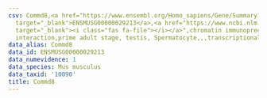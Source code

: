 ```yaml
---
csv: Commd8,<a href="https://www.ensembl.org/Homo_sapiens/Gene/Summary?db=core;g=ENSMUSG00000029213"
  target="_blank">ENSMUSG00000029213</a>,<a href="https://www.ncbi.nlm.nih.gov/pubmed/25450459"
  target="_blank"><i class="fas fa-file"></i></a>",chromatin immunoprecipitation assay,direct
  interaction,prime adult stage, testis, Spermatocyte,,,transcriptional regulation,
data_alias: Commd8
data_id: ENSMUSG00000029213
data_numevidence: 1
data_species: Mus musculus
data_taxid: '10090'
title: Commd8
---
```

